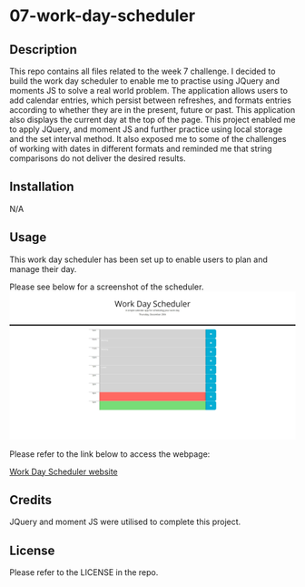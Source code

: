 # 07-work-day-scheduler

## Description

This repo contains all files related to the week 7 challenge. I decided to build the work day scheduler to enable me to practise using JQuery and moments JS to solve a real world problem. The application allows users to add calendar entries, which persist between refreshes, and formats entries according to whether they are in the present, future or past. This application also displays the current day at the top of the page. This project enabled me to apply JQuery, and moment JS and further practice using local storage and the set interval method. It also exposed me to some of the challenges of working with dates in different formats and reminded me that string comparisons do not deliver the desired results.

## Installation

N/A

## Usage

This work day scheduler has been set up to enable users to plan and manage their day.

Please see below for a screenshot of the scheduler.
![Work Day Scheduler webpage](images/Work-day-scheduler.jpeg)

Please refer to the link below to access the webpage:

[Work Day Scheduler website](https://nwinch1512.github.io/07-work-day-scheduler/ "Visit Work Day Scheduler website")

## Credits

JQuery and moment JS were utilised to complete this project.

## License

Please refer to the LICENSE in the repo.
